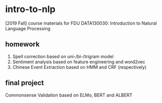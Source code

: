 # intro-to-nlp
[2019 Fall] course materials for FDU DATA130030: Introduction to Natural Language Processing
## homework
1. Spell correction based on uni-/bi-/trigram model
2. Sentiment analysis based on feature engineering and word2vec
3. Chinese Event Extraction based on HMM and CRF (respectively)
## final project
Commonsense Validation based on ELMo, BERT and ALBERT
